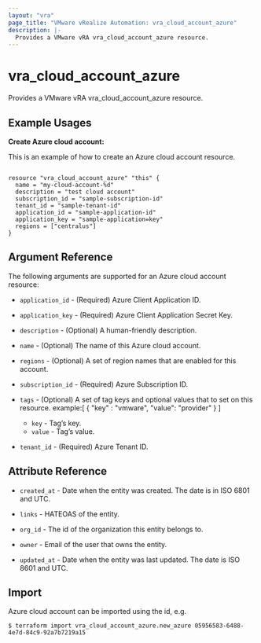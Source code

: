 ```yaml
---
layout: "vra"
page_title: "VMware vRealize Automation: vra_cloud_account_azure"
description: |-
  Provides a VMware vRA vra_cloud_account_azure resource.
---
```


# vra\_cloud\_account\_azure

Provides a VMware vRA vra_cloud_account_azure resource.

## Example Usages

**Create Azure cloud account:**

This is an example of how to create an Azure cloud account resource.

```hcl

resource "vra_cloud_account_azure" "this" {
  name = "my-cloud-account-%d"
  description = "test cloud account"
  subscription_id = "sample-subscription-id"
  tenant_id = "sample-tenant-id"
  application_id = "sample-application-id"
  application_key = "sample-application=key"
  regions = ["centralus"]
}

```



## Argument Reference

The following arguments are supported for an Azure cloud account resource:

* `application_id` - (Required) Azure Client Application ID.

* `application_key` - (Required) Azure Client Application Secret Key.

* `description` - (Optional) A human-friendly description.

* `name` - (Optional) The name of this Azure cloud account.

* `regions` - (Optional) A set of region names that are enabled for this account.

* `subscription_id` - (Required) Azure Subscription ID.

* `tags` - (Optional) A set of tag keys and optional values that to set on this resource.
example:[ { "key" : "vmware", "value": "provider" } ]
  * `key` - Tag’s key.
  * `value` - Tag’s value.

* `tenant_id` - (Required) Azure Tenant ID.

## Attribute Reference

* `created_at` - Date when the entity was created. The date is in ISO 6801 and UTC.

* `links` - HATEOAS of the entity.

* `org_id` - The id of the organization this entity belongs to.

* `owner` - Email of the user that owns the entity.

* `updated_at` - Date when the entity was last updated. The date is ISO 8601 and UTC.

## Import

Azure cloud account can be imported using the id, e.g.

`$ terraform import vra_cloud_account_azure.new_azure 05956583-6488-4e7d-84c9-92a7b7219a15`